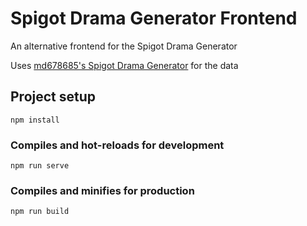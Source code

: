 # Spigot Drama Generator Frontend

An alternative frontend for the Spigot Drama Generator

Uses [md678685's Spigot Drama Generator](https://github.com/md678685/spigot-drama-generator) for the data

## Project setup
```
npm install
```

### Compiles and hot-reloads for development
```
npm run serve
```

### Compiles and minifies for production
```
npm run build
```
